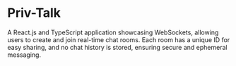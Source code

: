 # Priv-Talk
A React.js and TypeScript application showcasing WebSockets, allowing users to create and join real-time chat rooms. Each room has a unique ID for easy sharing, and no chat history is stored, ensuring secure and ephemeral messaging.
